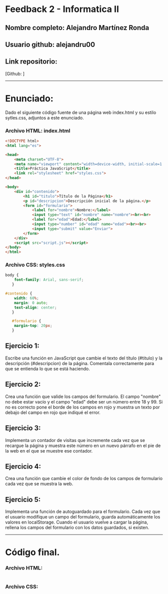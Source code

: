 # Feedback 2 - Informatica II

## Nombre completo: Alejandro Martínez Ronda
## Usuario github: alejandru00
## Link repositorio:
[Github: ]

------------------------------------------------

# Enunciado:

Dado el siguiente código fuente de una página web index.html y su estilo sytles.css, adjuntos a
este enunciado. 

### Archivo HTML: index.html
``` html
<!DOCTYPE html>
<html lang="es">

<head>
    <meta charset="UTF-8">
    <meta name="viewport" content="width=device-width, initial-scale=1.0">
    <title>Práctica JavaScript</title>
    <link rel="stylesheet" href="styles.css">
</head>

<body>
    <div id="contenido">
        <h1 id="titulo">Título de la Página</h1>
        <p id="descripcion">Descripción inicial de la página.</p>
        <form id="formulario">
            <label for="nombre">Nombre:</label>
            <input type="text" id="nombre" name="nombre"><br><br>
            <label for="edad">Edad:</label>
            <input type="number" id="edad" name="edad"><br><br>
            <input type="submit" value="Enviar">
        </form>
    </div>
    <script src="script.js"></script>
</body>
</html>
```

### Archivo CSS: styles.css
``` css
body {
    font-family: Arial, sans-serif;
   }

#contenido {
    width: 60%;
    margin: 0 auto;
    text-align: center;
   }

   #formulario {
    margin-top: 20px;
   }
```

## Ejercicio 1:
Escribe una función en JavaScript que cambie el texto del título (#titulo) y la descripción
(#descripcion) de la página. Comentala correctamente para que se entienda lo que se está
haciendo.

## Ejercicio 2:
Crea una función que valide los campos del formulario. El campo "nombre" no debe estar
vacío y el campo "edad" debe ser un número entre 18 y 99. Si no es correcto pone el borde de
los campos en rojo y muestra un texto por debajo del campo en rojo que indiqué el error.

## Ejercicio 3:
Implementa un contador de visitas que incremente cada vez que se recargue la página y
muestra este número en un nuevo párrafo en el pie de la web en el que se muestre ese
contador.

## Ejercicio 4:
Crea una función que cambie el color de fondo de los campos de formulario cada vez que se
muestra la web.

## Ejercicio 5:
Implementa una función de autoguardado para el formulario. Cada vez que el usuario modifique
un campo del formulario, guarda automáticamente los valores en localStorage. Cuando el
usuario vuelve a cargar la página, rellena los campos del formulario con los datos guardados, si
existen.

-----------------------------------------------------------------

# Código final.
### Archivo HTML:
``` html

```

### Archivo CSS:
``` css

```
